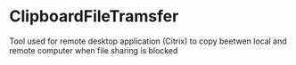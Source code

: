# ClipboardFileTramsfer
Tool used for remote desktop application (Citrix) to copy beetwen local and remote computer when file sharing is blocked
